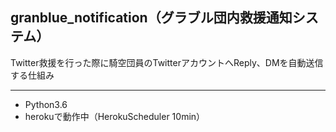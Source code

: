 ## granblue_notification（グラブル団内救援通知システム）

Twitter救援を行った際に騎空団員のTwitterアカウントへReply、DMを自動送信する仕組み

---
* Python3.6
* herokuで動作中（HerokuScheduler 10min）
